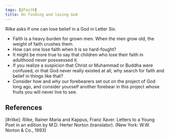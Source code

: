 ```yaml
---
tags: [@faith]
title: On finding and losing God
---
```


Rilke asks if one can lose belief in a God in Letter Six.

- Faith is a heavy burden for grown men. When the men grow old, the weight of faith crushes them.
- How can one lose faith when it is so hard-fought?
- It might be more true to say that children who lose their faith in adulthood never posssessed it.
- If you realize a suspicion that Christ or Muhammad or Buddha were confused, or that God never really existed at all, why search for faith and belief in things like that?
- Consider how and why our forebearers set out on the project of God long ago, and consider yourself another forebear in this project whose fruits you will never live to see.

## References

[#rilke]: Rilke, Rainer Maria and Kappus, Franz Xaver. Letters to a Young Poet in an edition by M.D. Herter Norton (translator). (New York: W.W. Norton & Co., 1993)
